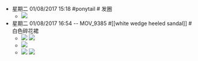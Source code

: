 - 星期二 01/08/2017 15:18 #ponytail # 发圈
    - ![](https://firebasestorage.googleapis.com/v0/b/firescript-577a2.appspot.com/o/imgs%2Fapp%2FXELiu-NovaKG%2FMWOuYk-S7O.png?alt=media&token=0d6b15c0-4066-4f07-9354-d560230940db)
- 星期二 01/08/2017 16:54 -- MOV_9385 #[[white wedge heeled sandal]] # 白色碎花裙
    - ![](https://firebasestorage.googleapis.com/v0/b/firescript-577a2.appspot.com/o/imgs%2Fapp%2FXELiu-NovaKG%2Fv6rteDvrPZ.png?alt=media&token=6a8222c5-7475-45ef-864c-b6916a9bd607)
![](https://firebasestorage.googleapis.com/v0/b/firescript-577a2.appspot.com/o/imgs%2Fapp%2FXELiu-NovaKG%2FDMGhVpO7l3.png?alt=media&token=fda101ab-6c59-40b8-a802-ee2db1bb318f)
    - ![](https://firebasestorage.googleapis.com/v0/b/firescript-577a2.appspot.com/o/imgs%2Fapp%2FXELiu-NovaKG%2FQK1ixXIQKV.jpg?alt=media&token=00693079-9bec-400c-b612-b33f2ce60361)
    - ![](https://firebasestorage.googleapis.com/v0/b/firescript-577a2.appspot.com/o/imgs%2Fapp%2FXELiu-NovaKG%2FPGLU1V1SOB.png?alt=media&token=6044293d-4b90-4d50-8cc3-38b1079b2012)
![](https://firebasestorage.googleapis.com/v0/b/firescript-577a2.appspot.com/o/imgs%2Fapp%2FXELiu-NovaKG%2FywmbCNuKA6.png?alt=media&token=df58feb0-d174-4060-b8e3-d8b5d85bb094)
